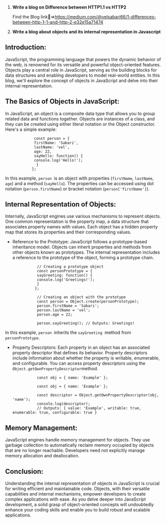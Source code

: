 1. **Write a blog on Difference between HTTP1.1 vs HTTP2**

   Find the Blog link:link:=>https://medium.com/@velsabari66/1-differences-between-http-1-1-and-http-2-e32e15a71474


2. **Write a blog about objects and its internal representation in Javascript**
     
## Introduction:
JavaScript, the programming language that powers the dynamic behavior of the web, is renowned for its versatile and powerful object-oriented features. Objects play a central role in JavaScript, serving as the building blocks for data structures and enabling developers to model real-world entities. In this blog, we'll explore the concept of objects in JavaScript and delve into their internal representation.
    

## The Basics of Objects in JavaScript:
 In JavaScript, an object is a composite data type that allows you to group related data and functions together. Objects are instances of a class, and they can be created using either literal notation or the Object constructor. Here's a simple example:
                    
                 const person = {
                 firstName: 'Sabari',
                 lastName: 'vel',
                 age: 22,
                 sayHello: function() {
                 console.log('Hello!');
                  }
                }; 

In this example, `person `is an object with properties (`firstName`, `lastName`, `age`) and a method (`sayHello`). The properties can be accessed using dot notation (`person.firstName`) or bracket notation (`person['firstName']`).

## Internal Representation of Objects:
Internally, JavaScript engines use various mechanisms to represent objects. One common representation is the property map, a data structure that associates property names with values. Each object has a hidden property map that stores its properties and their corresponding values.

* Reference to the Prototype:
JavaScript follows a prototype-based inheritance model. Objects can inherit properties and methods from other objects known as prototypes. The internal representation includes a reference to the prototype of the object, forming a prototype chain.

                 // Creating a prototype object
                 const personPrototype = {
                 sayGreeting: function() {
                 console.log('Greetings!');
                 }
                };

                 // Creating an object with the prototype 
                 const person = Object.create(personPrototype);
                 person.firstName = 'Sabari';
                 person.lastName = 'vel';
                 person.age = 22;

                 person.sayGreeting(); // Outputs: Greetings!
 
 In this example, `person `inherits the `sayGreeting `method from `personPrototype`.
  
* Property Descriptors:
Each property in an object has an associated property descriptor that defines its behavior. Property descriptors include information about whether the property is writable, enumerable, and configurable. You can access property descriptors using the `Object.getOwnPropertyDescriptor`method.

                 const obj = { name: 'Example' };

                 const obj = { name: 'Example' };

                 const descriptor = Object.getOwnPropertyDescriptor(obj, 'name');
                 console.log(descriptor);
                 // Outputs: { value: 'Example', writable: true, enumerable: true, configurable: true }


## Memory Management:
JavaScript engines handle memory management for objects. They use garbage collection to automatically reclaim memory occupied by objects that are no longer reachable. Developers need not explicitly manage memory allocation and deallocation.

## Conclusion:
Understanding the internal representation of objects in JavaScript is crucial for writing efficient and maintainable code. Objects, with their versatile capabilities and internal mechanisms, empower developers to create complex applications with ease. As you delve deeper into JavaScript development, a solid grasp of object-oriented concepts will undoubtedly enhance your coding skills and enable you to build robust and scalable applications.
 

